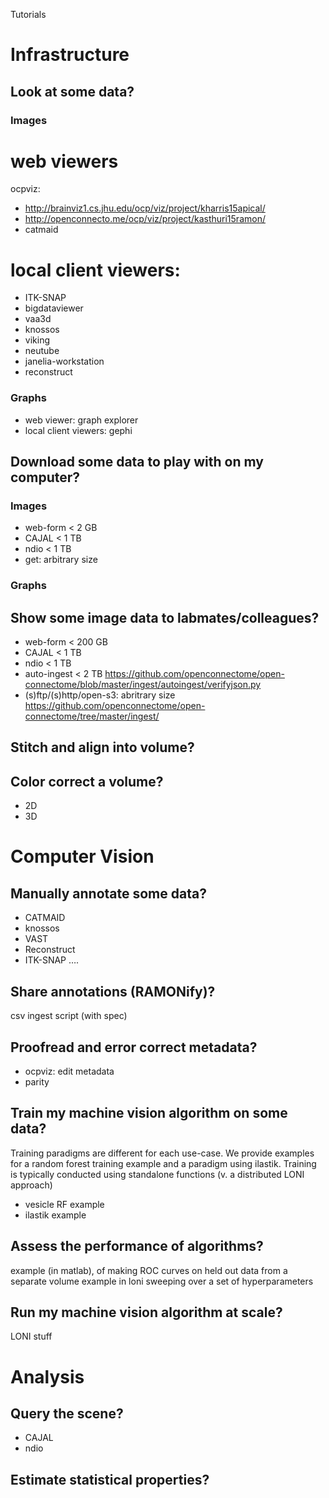 Tutorials

# Infrastructure

## Look at some data?

### Images

# web viewers
ocpviz:
- http://brainviz1.cs.jhu.edu/ocp/viz/project/kharris15apical/
- http://openconnecto.me/ocp/viz/project/kasthuri15ramon/
- catmaid

# local client viewers:
- ITK-SNAP
- bigdataviewer
- vaa3d
- knossos
- viking
- neutube
- janelia-workstation
- reconstruct

### Graphs

- web viewer: graph explorer
- local client viewers: gephi


## Download some data to play with on my computer?

### Images

- web-form < 2 GB
- CAJAL < 1 TB
- ndio < 1 TB
- get: arbitrary size

### Graphs

## Show some image data to labmates/colleagues?

- web-form < 200 GB
- CAJAL < 1 TB
- ndio < 1 TB
- auto-ingest < 2 TB https://github.com/openconnectome/open-connectome/blob/master/ingest/autoingest/verifyjson.py
- (s)ftp/(s)http/open-s3: abritrary size https://github.com/openconnectome/open-connectome/tree/master/ingest/

## Stitch and align into volume?

## Color correct a volume?

- 2D
- 3D

# Computer Vision

## Manually annotate some data?

- CATMAID
- knossos
- VAST
- Reconstruct
- ITK-SNAP
….

## Share annotations (RAMONify)?

csv ingest script (with spec)

## Proofread and error correct metadata?

- ocpviz: edit metadata
- parity

## Train my machine vision algorithm on some data?

Training paradigms are different for each use-case.  We provide examples for a random forest training example and a paradigm using ilastik.  Training is typically conducted using standalone functions (v. a distributed LONI approach)

- vesicle RF example
- ilastik example

## Assess the performance of algorithms?

example (in matlab), of making ROC curves on held out data from a separate volume
example in loni sweeping over a set of hyperparameters

## Run my machine vision algorithm at scale?
LONI stuff

# Analysis

## Query the scene?

- CAJAL
- ndio

## Estimate statistical properties?
